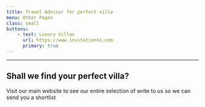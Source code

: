 ```yaml
---
title: Travel Advisor for perfect villa
menu: Other Pages
class: small
buttons:
    - text: Luxury Villas
      url: https://www.invitationto.com
      primary: true
---
```


___

## Shall we find your perfect villa?

Visit our main website to see our entire selection of write to us so we can send you a shortlist
